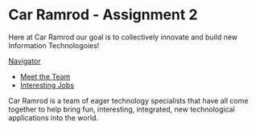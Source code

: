 # Car Ramrod - Assignment 2

<style type="text/css">
img[src*="#face"] {
   width:25%;
   float:right;
   margin:10px;
}

<!-- Styling in Markdown is essentially non-existent. Use inline style tags to customise the page further, or create 
a custom jekyll theme. -->
</style>

Here at Car Ramrod our goal is to collectively innovate and build new Information Technologoies!

[Navigator](#)
- [Meet the Team](./team.md)
- [Interesting Jobs](./jobs.md)

Car Ramrod is a team of eager technology specialists that have all come together to help bring fun, interesting, integrated, new technological applications into the world.

